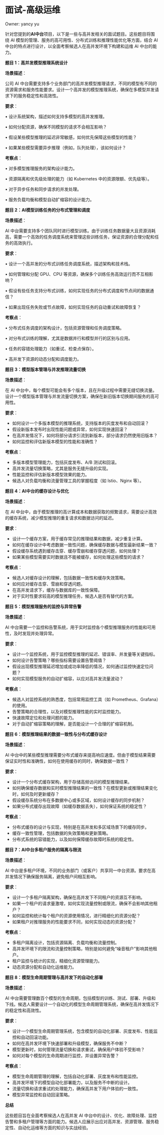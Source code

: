 # 面试-高级运维

Owner: yancy yu

针对您提到的**AI中台**项目，以下是一些与高并发相关的面试题目。这些题目将围绕 AI 模型的管理、服务的高可用性、分布式训练和推理性能优化等方面，结合 AI 中台的特点进行设计，以全面考察候选人在高并发环境下构建和运维 AI 中台的能力。

**题目 1：高并发模型推理系统设计**

**场景描述**：

公司 AI 中台需要支持多个业务部门的高并发模型推理请求，不同的模型有不同的资源需求和服务性能要求。设计一个高并发的模型推理系统，确保在多模型并发请求下的服务稳定性和高效性。

**要求**：

•	设计系统架构，描述如何支持多模型的高并发推理。

•	如何分配资源，确保不同模型的请求不会相互影响？

•	假设某些模型推理的延迟非常敏感，如何优先保障这些模型的性能？

•	如果某些模型需要异步推理（例如，队列处理），该如何设计？

**考察点**：

•	对多模型推理服务的架构设计能力。

•	资源隔离和优先级处理的能力（如 Kubernetes 中的资源限额、优先级等）。

•	对于异步任务和同步请求的并发处理。

•	服务负载均衡和模型自动扩缩容的设计能力。

**题目 2：AI模型训练任务的分布式管理和调度**

**场景描述**：

AI 中台需要支持多个团队同时进行模型训练。由于训练任务数据量大且资源消耗高，需要一个高效的任务调度系统来管理这些训练任务，保证资源的合理分配和任务的高效执行。

**要求**：

•	设计一个高并发的分布式训练任务调度系统，描述架构和技术栈。

•	如何管理和分配 GPU、CPU 等资源，确保多个训练任务高效运行而不互相影响？

•	假设有些任务支持分布式训练，如何实现任务的分布式调度和节点间的数据通信？

•	如果出现任务失败或节点故障，如何实现任务的自动重试和故障恢复？

**考察点**：

•	分布式任务调度的架构设计，包括资源管理和任务调度策略。

•	对分布式训练的理解，尤其是数据并行和模型并行的区别与应用。

•	任务的容错处理能力（如重试、检查点保存）。

•	高并发下资源的动态分配和调度能力。

**题目 3：模型版本管理与并发推理流量切换**

**场景描述**：

在 AI 中台中，每个模型可能会有多个版本，且在升级过程中需要无缝切换流量。设计一个模型版本管理与并发流量切换方案，确保在新旧版本切换期间服务的高可用性。

**要求**：

- 如何设计一个多版本模型的推理系统，支持版本的灰度发布和自动回滚？
- 假设新版本发布时出现性能问题或异常，如何实现快速回滚？
- 在高并发情况下，如何将部分请求引流到新版本，部分请求仍然使用旧版本？
- 如何监控和评估新版本模型的性能和准确性？

**考察点**：

- 多版本模型管理能力，包括灰度发布、A/B 测试和回滚。
- 高并发流量切换策略，尤其是服务无缝升级的实现。
- 性能监控和评估新版本模型效果的能力。
- 候选人对负载均衡和流量管理工具的掌握程度（如 Istio、Nginx 等）。

**题目 4：AI中台的缓存设计与优化**

**场景描述**：

在 AI 中台中，由于模型推理的高计算成本和数据获取的频繁请求，需要设计高效的缓存系统，减少模型推理的重复请求和数据访问的延迟。

**要求**：

- 设计一个缓存方案，用于缓存常见的推理结果和数据，减少重复计算。
- 如何在缓存设计中考虑数据一致性问题，确保缓存数据与模型最新结果一致？
- 假设缓存系统遇到缓存击穿、缓存雪崩和缓存穿透问题，如何处理？
- 如果某些模型需要实时数据且不能被缓存，如何处理这些模型的请求？

**考察点**：

- 候选人对缓存设计的理解，包括数据一致性和缓存失效策略。
- 如何应对缓存击穿、雪崩和穿透问题。
- 在高并发请求下，缓存与数据库的一致性保障。
- 对于实时性要求较高的模型推理任务，候选人是否有替代的方案。

**题目 5：模型推理服务的监控与异常告警**

**场景描述**：

AI 中台需要一个监控和告警系统，用于实时监控各个模型推理服务的性能和可用性，及时发现并处理异常。

**要求**：

- 设计一个监控系统，用于监控模型推理的延迟、错误率、并发量等关键指标。
- 如何设计告警策略？哪些指标需要设置告警阈值？
- 假设出现模型推理延迟增加或成功率降低的情况，如何通过监控快速定位问题？
- 如何实现模型服务的自动扩缩容，以应对高并发流量波动？

**考察点**：

- 候选人对监控系统的熟悉度，包括常用监控工具（如 Prometheus、Grafana）的使用。
- 告警策略的合理性，以及对模型推理性能的实时监控能力。
- 快速故障定位和处理问题的能力。
- 对于自动扩缩容策略的理解，是否能设计一个合理的扩缩容机制。

**题目 6：模型推理结果的数据一致性与分布式缓存设计**

**场景描述**：

AI 中台中的某些模型推理需要分布式缓存来提高响应速度。但由于模型结果需要保证实时性和准确性，如何在使用缓存的同时，确保数据一致性？

**要求**：

- 设计一个分布式缓存架构，用于存储高频访问的模型推理结果。
- 如何确保缓存数据和实时模型推理结果的一致性？在模型更新或推理结果变化时，如何及时更新缓存？
- 假设缓存系统分布在多数据中心或多区域，如何设计缓存的同步机制？
- 如果分布式缓存出现故障（如缓存数据丢失），如何保证系统的稳定性？

**考察点**：

- 分布式缓存的设计与实现，特别是在高并发和多区域场景下的缓存同步。
- 缓存一致性管理，包括数据的失效策略和更新策略。
- 分布式系统的容错能力，以及如何保障缓存故障时系统的稳定性。

**题目 7：AI中台多租户服务的隔离与限流**

**场景描述**：

AI 中台是多租户环境，不同的业务部门（或客户）共享同一中台资源。要求在高并发情况下确保服务隔离，避免租户间相互影响。

**要求**：

- 设计一个多租户隔离架构，确保在高并发下不同租户的资源互不影响。
- 如果一个租户的请求量激增，如何实现流量控制或限流，确保不会影响其他租户？
- 如何监控和统计每个租户的资源使用情况，进行精细化的资源分配？
- 如果租户对推理服务的性能要求不同，如何实现动态的资源分配？

**考察点**：

- 多租户隔离设计，包括资源隔离、负载均衡和流量控制。
- 高并发环境下的限流和流量控制策略，特别是如何避免“噪音租户”影响其他租户。
- 租户监控与统计的实现，精细化资源管理能力。
- 动态资源分配和自动化运维能力。

**题目 8：模型生命周期管理与高并发下的自动化部署**

**场景描述**：

AI 中台需要管理数百个模型的生命周期，包括模型的训练、测试、部署、升级和下线。候选人需要设计一个自动化的模型生命周期管理系统，确保在高并发情况下的稳定性和高效性。

**要求**：

- 设计一个模型生命周期管理系统，包含模型的自动化部署、灰度发布、性能监控和自动回滚功能。
- 如何在高并发环境下快速部署和升级模型，确保服务不中断？
- 模型更新时，如何管理流量切换和请求重试，确保用户体验不受影响？
- 如何对每个模型的生命周期进行监控，并设置异常告警？

**考察点**：

- 模型生命周期管理的理解，包括自动化部署、灰度发布和性能监控。
- 高并发环境下的模型自动化部署能力，以及服务不中断的设计。
- 流量切换和请求重试的处理能力，确保高并发下用户体验的一致性。
- 模型异常监控和自动回滚策略。

**总结**

这些题目旨在全面考察候选人在高并发 AI 中台中的设计、优化、故障处理、监控告警和多租户管理等方面的能力。候选人应展示出应对高并发、资源管理、服务稳定性、自动化运维等方面的知识与实战经验。